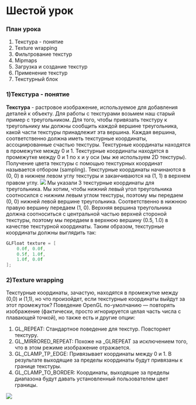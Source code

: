 # Шестой урок
### План урока
1. Текстура - понятие
2. Texture wrapping
3. Фильтрование текстур
4. Mipmaps
5. Загрузка и создание текстур
6. Применение текстур
7. Текстурный блок

### 1)Текстура - понятие
**Текстура** - растровое изображение, используемое для добавления деталей к объекту. 
Для работы с текстурами возьмем наш старый пример с треугольником. 
Для того, чтобы привязать текстуру к треугольнику мы должны сообщить каждой вершине треугольника, какой части текстуры принадлежит эта вершина.
Каждая вершина, соответственно должна иметь текстурные координаты, ассоциированные счастью текстуры.
Текстурные координаты находятся в промежутке между 0 и 1.
Текстурные координаты находятся в промежутке между 0 и 1 по x и y оси (мы же используем 2D текстуры). Получение цвета текстуры с помощью текстурных координат называется отбором (sampling). Текстурные координаты начинаются в (0, 0) в нижнем левом углу текстуры и заканчиваются на (1, 1) в верхнем правом углу.
![](https://habrastorage.org/files/847/194/dbf/847194dbf6c248aa8adf8dc4c0686361.png)
Мы указали 3 текстурные координаты для треугольника. Мы хотим, чтобы нижний левый угол треугольника соотносился с нижним левым углом текстуры, поэтому мы передаем (0, 0) нижней левой вершине треугольника. Соответственно в нижнюю правую вершину передаем (1, 0). Верхняя вершина треугольника должна соотноситься с центральной частью верхней стороной текстуры, поэтому мы передаем в верхнюю вершину (0.5, 1.0) в качестве текстурной координаты.
Таким образом, текстурные координаты должны выглядить так:
```cpp
GLFloat texture = [
	0.0f, 0.0f,
	0.5f, 1.0f,
	1.0f, 0.0f
];
```

### 2)Texture wrapping
Текстурные координаты, зачастую, находятся в промежутке между (0,0) и (1,1), но что произойдет, если текстурные координаты выйдут за этот промежуток? Поведение OpenGL по-умолчанию — повторять изображение (фактически, просто игнорируется целая часть числа с плавающей точкой), но также есть и другие опции:
1. GL_REPEAT: Стандартное поведение для текстур. Повсторяет текстуру.
2. GL_MIRRORED_REPEAT: Похоже на _GLREPEAT за исключением того, что в этом режиме изображение отражается.
3. GL_CLAMP_TP_EDGE: Привязывает координаты между 0 и 1. В результате выходящие за пределы координаты будут привязаны к границе текстуры.
4. GL_CLAMP_TO_BORDER: Координаты, выходящие за пределы диапазона будут давать установленный пользователем цвет границы.

![](https://habrastorage.org/files/cec/ccf/12d/cecccf12dd234b2f8525383be6eff548.png)

